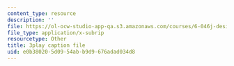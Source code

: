 ```yaml
---
content_type: resource
description: ''
file: https://ol-ocw-studio-app-qa.s3.amazonaws.com/courses/6-046j-design-and-analysis-of-algorithms-spring-2015/e0b380205d0954abb9d9676adad034d8_xnEZqVz7iy4.vtt
file_type: application/x-subrip
resourcetype: Other
title: 3play caption file
uid: e0b38020-5d09-54ab-b9d9-676adad034d8
---
```

